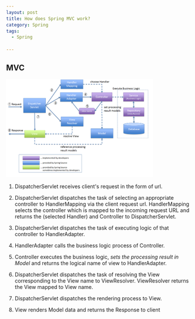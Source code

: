 ```yaml
---
layout: post
title: How does Spring MVC work?
category: Spring
tags:
  - Spring

---
```


## MVC
<img src="/assets/images/posts/spring/mvc/mvcdiagram.png" title="제목" alt="아무거나" width="400"/>

1) DispatcherServlet receives client's request in the form of url.

2) DispatcherServlet dispatches the task of selecting an 
appropriate controller to HandlerMapping via the client request url.
HandlerMapping selects the controller which is mapped to the incoming request URL and returns the (selected Handler) and Controller to DispatcherServlet.

3) DispatcherServlet dispatches the task of executing logic 
of that controller to HandlerAdapter.

4) HandlerAdapter calls the business logic process of Controller.

5) Controller executes the business logic, *sets the 
processing result in Model* and returns the logical name of view to HandlerAdapter.

6) DispatcherServlet dispatches the task of resolving the 
View corresponding to the View name to ViewResolver. 
ViewResolver returns the View mapped to View name.

7) DispatcherServlet dispatches the rendering process to
 View.

8) View renders Model data and returns the Response to client


